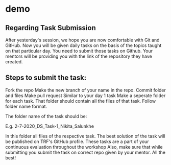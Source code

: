 # demo
## Regarding Task Submission

After yesterday's session, we hope you are now comfortable with Git and GitHub. Now you will be given daily tasks on the basis of the topics taught on that particular day. You need to submit those tasks on Github. Your mentors will be providing you with the link of the repository they have created.

## Steps to submit the task:

Fork the repo
Make the new branch of your name in the repo.
Commit folder and files
Make pull request Similar to your day 1 task
Make a seperate folder for each task. That folder should contain all the files of that task. Follow folder name format.

The folder name of the task should be:

E.g. 2-7-2020_DS_Task-1_Nikita_Salunkhe

In this folder all files of the respective task. The best solution of the task will be published on TRF's GitHub profile. These tasks are a part of your continuous evaluation throughout the workshop Also, make sure that while submitting you submit the task on correct repo given by your mentor. All the best!
